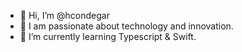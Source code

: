 - 👋 Hi, I’m @hcondegar
- 👀 I am passionate about technology and innovation.
- 🌱 I’m currently learning Typescript & Swift.

<!---
hcondegar/hcondegar is a ✨ special ✨ repository because its `README.md` (this file) appears on your GitHub profile.
You can click the Preview link to take a look at your changes.
--->
